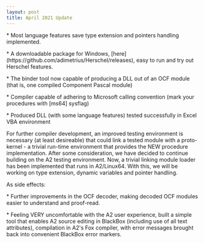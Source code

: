 ```yaml
---
layout: post
title: April 2021 Update
---
```



\* Most language features save type extension and pointers handling implemented\.

\* A downloadable package for Windows, \[here\]\(https://github\.com/adimetrius/Herschel/releases\), easy to run and try out Herschel features\.

\* The binder tool now capable of producing a DLL out of an OCF module \(that is, one compiled Component Pascal module\)

\* Compiler capable of adhering to Microsoft calling convention \(mark your procedures with \[ms64\] sysflag\)

\* Produced DLL \(with some language features\) tested successfully in Excel VBA environment



For further compiler development, an improved testing environment is necessary \(at least desireable\) that could link a tested module with a proto\-kernel \- a trivial run\-time environment that provides the NEW procedure implementation\. After some consideration, we have decided to continue building on the A2 testing environment\. Now, a trivial linking module loader has been implemented that runs in A2/Linux64\. With this, we will be working on type extension, dynamic variables and pointer handling\.



As side effects:

\* Further improvements in the OCF decoder, making decoded OCF modules easier to understand and proof\-read\.

\* Feeling VERY uncomfortable with the A2 user experience, built a simple tool that enables A2 source  editing in BlackBox \(including use of all text attributes\), compilation in A2's Fox compiler, with error messages brought back into convenient BlackBox error markers\.



